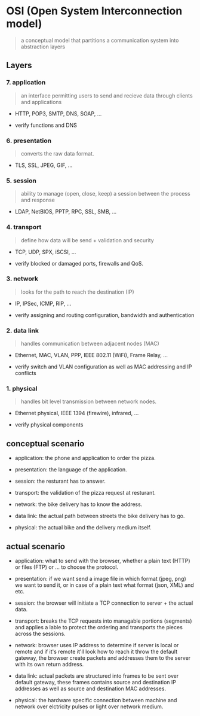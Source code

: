# OSI (Open System Interconnection model)

> a conceptual model that partitions a communication system into abstraction layers

## Layers

### 7. application

> an interface permitting users to send and recieve data through clients and applications

- HTTP, POP3, SMTP, DNS, SOAP, ...

- verify functions and DNS

### 6. presentation

> converts the raw data format.

- TLS, SSL, JPEG, GIF, ...

### 5. session

> ability to manage (open, close, keep) a session between the process and response

- LDAP, NetBIOS, PPTP, RPC, SSL, SMB, ...

### 4. transport

> define how data will be send + validation and security

- TCP, UDP, SPX, iSCSI, ...

- verify blocked or damaged ports, firewalls and QoS.

### 3. network

> looks for the path to reach the destination (IP)

- IP, IPSec, ICMP, RIP, ...

- verify assigning and routing configuration, bandwidth and authentication

### 2. data link

> handles communication between adjacent nodes (MAC)

- Ethernet, MAC, VLAN, PPP, IEEE 802.11 (WiFi), Frame Relay, ...

- verify switch and VLAN configuration as well as MAC addressing and IP conflicts

### 1. physical

> handles bit level transmission between network nodes.

- Ethernet physical, IEEE 1394 (firewire), infrared, ...

- verify physical components

## conceptual scenario

- application: the phone and application to order the pizza.

- presentation: the language of the application.

- session: the resturant has to answer.

- transport: the validation of the pizza request at resturant.

- network: the bike delivery has to know the address.

- data link: the actual path between streets the bike delivery has to go.

- physical: the actual bike and the delivery medium itself.

## actual scenario

- application: what to send with the browser, whether a plain text (HTTP) or files (FTP) or ... to choose the protocol.

- presentation: if we want send a image file in which format (jpeg, png) we want to send it,  or in case of a plain text what format (json, XML) and etc.

- session: the browser will initiate a TCP connection to server + the actual data.

- transport: breaks the TCP requests into managable portions (segments) and applies a lable to protect the ordering and transports the pieces across the sessions.

- network: browser uses IP address to determine if server is local or remote and if it's remote it'll look how to reach it throw the default gateway, the browser create packets and addresses them to the server with its own return address.

- data link: actual packets are structured into frames to be sent over default gateway, these frames contains source and destination IP addresses as well as source and destination MAC addresses.

- physical: the hardware specific connection between machine and network over elctricity pulses or light over network medium.
